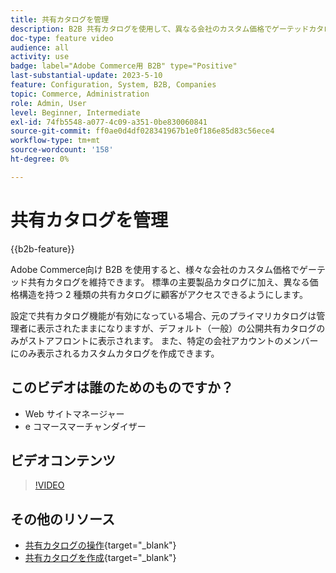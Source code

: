 ```yaml
---
title: 共有カタログを管理
description: B2B 共有カタログを使用して、異なる会社のカスタム価格でゲーテッドカタログを維持する方法を説明します。
doc-type: feature video
audience: all
activity: use
badge: label="Adobe Commerce用 B2B" type="Positive"
last-substantial-update: 2023-5-10
feature: Configuration, System, B2B, Companies
topic: Commerce, Administration
role: Admin, User
level: Beginner, Intermediate
exl-id: 74fb5548-a077-4c09-a351-0be830060841
source-git-commit: ff0ae0d4df028341967b1e0f186e85d83c56ece4
workflow-type: tm+mt
source-wordcount: '158'
ht-degree: 0%

---
```


# 共有カタログを管理

{{b2b-feature}}

Adobe Commerce向け B2B を使用すると、様々な会社のカスタム価格でゲーテッド共有カタログを維持できます。 標準の主要製品カタログに加え、異なる価格構造を持つ 2 種類の共有カタログに顧客がアクセスできるようにします。

設定で共有カタログ機能が有効になっている場合、元のプライマリカタログは管理者に表示されたままになりますが、デフォルト（一般）の公開共有カタログのみがストアフロントに表示されます。 また、特定の会社アカウントのメンバーにのみ表示されるカスタムカタログを作成できます。

## このビデオは誰のためのものですか？

- Web サイトマネージャー
- e コマースマーチャンダイザー

## ビデオコンテンツ

>[!VIDEO](https://video.tv.adobe.com/v/344446?quality=12&learn=on)

## その他のリソース

- [共有カタログの操作](https://experienceleague.adobe.com/docs/commerce-admin/b2b/shared-catalogs/catalog-shared.html){target="_blank"}
- [共有カタログを作成](https://experienceleague.adobe.com/docs/commerce-admin/b2b/shared-catalogs/define/catalog-shared-create.html){target="_blank"}

